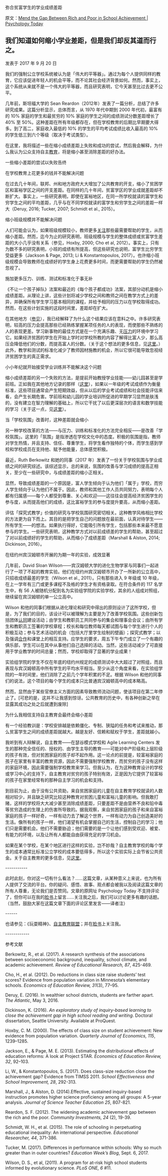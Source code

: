 弥合贫富学生的学业成绩差距

原文：[Mend the Gap Between Rich and Poor in School Achievement | Psychology Today](https://www.psychologytoday.com/us/blog/freedom-learn/201709/mend-the-gap-between-rich-and-poor-in-school-achievement)

## 我们知道如何缩小学业差距，但是我们却反其道而行之。

发表于 2017 年 9 月 20 日

我们的强制公立学校系统被认为是「伟大的平等器」。通过为每个人提供同样的教育，它应该促进年轻人的机会平等，而不论其社会经济背景如何。然而，事实上，这个系统从来就不是一个伟大的平等器，而且研究表明，它今天甚至比过去更不公平。

几年前，斯坦福大学的 Sean Reardon（2012年）发表了一篇分析，总结了许多研究成果。这篇分析显示，总体而言，从 1970 年代中期到 2000 年代初，最富有的 10% 家庭的学生和最贫穷的 10% 家庭的学生之间的成绩测试分数差距增长了 40% 至 50%。这种差距在所有年级都存在，但在学校教育的后期比早期要大得多。到了高二，家庭收入最低的 10% 的学生的平均考试成绩比收入最高的 10% 的学生低三到六个等级（取决于考试类型）。

在这里，我将描述一些在缩小成绩差距上失败和成功的尝试，然后我会解释，为什么我认为公众支持自主[教育](https://www.psychologytoday.com/us/basics/education)，将是缩小甚至消除差距的好办法。

一些缩小差距的尝试以失败告终

在学校教育上花更多的钱并不能解决问题

在过去几十年间，联邦、州和地方政府大大增加了公共教育的开支，缩小了贫困学区和富裕学区之间的开支差距。在同样的几十年间，贫富学区的学业成就差距却不断扩大。事实上，一些研究表明，即使在富裕地区，在同一所学校就读的富学生和穷学生之间的平均差距，几乎与在不同学校就读的富学生和穷学生之间的差距一样大（Deruy, 2016; Tucker, 2007; Schmidt et al., 2015）。

缩小班级规模并不能解决问题

人们可能会认为，如果班级规模较小，教师更多[关注](https://www.psychologytoday.com/us/basics/attention)那些最需要帮助的学生，从而缩小差距。然而，迄今为止的研究表明，班级规模与学生的整体成绩或贫富学生差距的大小几乎没有关系（参见，Hoxby, 2000; Cho et al, 2012）。事实上，只有为数不多的研究表明，小班的成绩有所提高，但这些研究也说明，富学生比穷学生受益更多（Jackson & Page, 2013; Li & Konstantopoulos, 2017）。也许缩小班级规模会导致教师在成绩好的学生身上花费更多时间，而更需要帮助的学生仍然被忽视了。

施加更多压力、训练、测试和标准化于事无补

《不让一个孩子掉队》法案和最近的《每个孩子都成功》法案，其部分动机是缩小成绩差距。从理论上讲，这些计划将减少学校之间和教师之间在教学方式上的差异，并确保所有学生学习基本相同的课程，并给予相同的压力以在学校取得成功。然而，在这些计划实施的这段时间里，差距却在扩大。

在其他地方（[参见](https://www.psychologytoday.com/us/blog/freedom-learn/201309/schools-are-good-showing-not-learning)），我已经解释了为什么这个结果应该在意料之中。许多研究表明，较高的压力会提高那些已经熟练掌握某项任务的人的表现，而使那些不熟练的人的表现更差。学习新事物的最佳方式是在一个充满乐趣、无[压力](https://www.psychologytoday.com/us/basics/stress)的环境中学习它。如果经济贫困的学生在开始上学时对学校所教的内容了解得比富人少，那么高压会降低他们的分数，而提高富人的分数。（关于这个想法的更多信息，见[这里](https://www.psychologytoday.com/us/blog/freedom-learn/201309/schools-are-good-showing-not-learning)。）此外，教学和测试的标准化减少了教师因材施教的机会，所以它很可能导致忽视经济贫困学生的真正需求。

小小年纪就开始接受学业训练并不能解决这个问题

缩小成绩差距的另一个失败的方法，是提前开始教授学业技能——幼儿园甚至是学前班。正如我在其他地方记录的那样（[这里](https://www.psychologytoday.com/us/blog/freedom-learn/201505/early-academic-training-produces-long-term-harm)），如果以一年级的考试成绩作为衡量标准，这些项目通常会产生短期效益，但从以后的学业考试成绩和社会技能评估来看，会产生长期危害。学前班和幼儿园的学业培训所促进的早期学习显然是肤浅的，没有建立在智力理解的基础上，所以它干扰了以后更深层次的语言和数学技能的学习（关于这一点，见[这里](https://www.psychologytoday.com/us/blog/freedom-learn/201506/how-early-academic-training-retards-intellectual-development)）。

当「学校氛围」改善时，这种差距就会缩小

另一种学校改革的方法——与压力、训练和标准化的方法完全相反——是改善「学校氛围」。这里的「氛围」是指渗透在学校文化中的态度。积极的氛围是指，教师对学生热情，并且支持、信任、尊重学生，将学生看作独特的个体，而学生感到学校和学校成员在支持他、赋予他能量，总体感觉积极。

最近，Ruth Berkowitz 和她的同事（2017 年）发表了一份关于学校氛围与学业成绩之间的研究综述。该综述显示，总的来说，氛围的改善与学习成绩的提高正相关，至少在一些研究中，与成绩差距的缩小正相关。

显然，导致成绩差距的一个原因是，富人学生倾向于认为他们「属于」学校，而穷人学生倾向于认为他们不属于。因此，教师和其他工作人员共同努力，表明每个人都有归属感——每个人都受到尊重、关心和欢迎——这往往会提高经济贫困学生的参与度，从而提高他们的成绩，这比富裕学生的参与度提升要高，从而缩小差距。

评估「探究式教学」价值的研究与学校氛围研究密切相关。这种教学风格相比学校的方法更为自下而上。其目的是把学生自己的问题放在最前面，认真对待学生——所有学生——的想法。如果执行得好，它能吸引所有学生，包括那些本来最不愿意参与的学生。一些研究表明，这种教学方式对以前成绩差的学生的帮助，甚至超过了对以前成绩好的学生的帮助，从而缩小了成绩差距（Marshall & Alston, 2014; Dickinson, 2016）。

在纽约州宾汉姆顿市开展的为期一年的实验，成效显著

几年前，David Sloan Wilson——宾汉姆顿大学的进化生物学家与同事们一起进行了一项了不起的教育实验。他们在纽约州宾汉姆顿市开办了一所新的公立高中，只招收成绩最差的学生（Wilson et al., 2011）。只有那些进入 9 年级或 10 年级，在上一学年有三门或更多课程不及格的学生才有资格录取。在符合条件的 117 名学生中，有 56 人被随机分配到名为实验组学院的实验学校，其余的人组成对照组，继续留在宾汉姆顿的单一公立高中。

Wilson 和他的同事们根据从进化理论和研究中得出的原则设计了这所学校，但是，为了我们的目的，该设计可以被理解为主要是为了改善学校氛围。这些创新包括团体[认同](https://www.psychologytoday.com/us/basics/identity)建设活动；由学生和教职员工共同参与的集会和理事会会议；由所有学生和教职员工签署的学校章程；校长和每位教师每天都试图与每个学生进行个人的积极互动；参与艺术活动的机会（包括大厅里学生绘制的壁画）；探究式教学；以及强调[合作](https://www.psychologytoday.com/us/basics/teamwork)和课堂上的相互支持。应学生的要求，周五下午专门成立了一个有趣的俱乐部，学生可以在其中从事他们自己选择的活动。当然，这些活动减少了可直接用于学业教学的时间总量；然而，学校却取得了显著的学业成果！

实验组学院的学生不仅在年底的纽约州规定的成绩测试中大大超过了对照组，而且表现与宾汉姆顿高中所有学生的平均水平相当。至少从这个角度来看，在实验组学院的一年时间里，他们消除了之前几个学年积累的不足。根据 Wilson 和他的同事们的说法，这个项目的每个学生的成本只比普通宾汉姆顿高中的成本略高。

然而，显然由于某些官僚主义方面的因素导致教师流动问题，使该项目在第二年停止了。[可悲的是，这并不让我感到惊讶。公共教育的历史中，有各种创新之举在显露其成功之处之后就遭到废除] 

为什么我相信支持自主教育会最终会缩小差距

有一个经验教训是：学校安排越是依赖僵化、专制、狭隘的任务和考试来推动，那么贫富学生之间的成绩差距就越大。越是友好、信赖和赋权于学生，差距就越小。

我听到有人辩解说，自主教育——在瑟谷模式学校和 Agile Learning Centers 发生的那种完全信任的、授权的、由学生主导的教育——可能对中产阶级和上层阶级的孩子有效，但对贫困家庭的孩子却不起作用。这一论点的前提是，较富裕家庭的孩子在家里有丰富的教育资源，因此不需要强制学校教育，而贫穷的孩子没有这样的家庭环境，因此需要强制学校教育来学习。但我认为，在为这种教育设计的学校或学习中心的支持下，自主教育对贫穷的孩子特别有效，正是因为它提供了较富裕的孩子在家里经常有的那种自主学习的机会和支持。

到目前为止，由于没有公共资助，来自贫困家庭的儿童在自主教育学校就读的人数相对较少，并且缺乏研究比较这种教育对贫困儿童和富裕儿童的影响。但我敢打赌，这样的学校将大大减少甚至消除成绩差距，只要差距不是由营养不良和铅中毒等贫穷造成的生理上的伤害所导致的。据我观察，来自贫困家庭的孩子和来自富裕家庭的孩子一样好奇，一样有动力去了解这个世界，一样有动力为自己创造美好的生活。像所有的孩子一样，他们渴望有机会掌握自己的生活，控制自己的学习；他们只是需要机会。他们不需要胁迫；他们需要的是一个让他们感到受欢迎、被爱、有能力的环境，以及让所有人都能自由获得充足的学习机会。

如果在某个学校，在某个地区进行这样的实验，岂不妙哉？自主教育学校的每个学生的成本通常比标准公立学校的成本要低得多，所以这个实验实际上会节省公共资金。关于自主教育的更多信息，见[这里](https://www.self-directed.org/)。

\-----------

此时此刻，你对这一切有什么看法？……这篇文章，从某种意义上来说，也为所有人提供了交流的平台。你的疑问、感悟、故事、观点都会被我以及阅读这篇文章的所有人尊重，无论我们是否赞同。文章的原网址 Psychology Today 不支持评论了，但你可以在我的[脸书](https://www.facebook.com/peter.gray.3572)上留言……关注我之后，我们可以讨论更多有趣的话题。（当然，鼓励大家在这篇文章下面的评论区里发言——译者注）

\------

也请参见：《玩耍精神》、[自主教育联盟](http://www.self-directed.org/)；并在[脸书](https://www.facebook.com/peter.gray.3572)上关注我。

\------------

参考文献

Berkowitz, R., et al. (2017). A research synthesis of the associations between socioeconomic background, inequality, school climate, and academic achievement. *Review of Educational Research, 87*, 425-469.

Cho, H., et al. (2012). Do reductions in class size raise students’ test scores? Evidence from population variation in Minnesota’s elementary schools. *Economics of Education Review, 31*(3), 77–95.

Deruy, E. (2016). In wealthier school districts, students are farther apart. *The Atlantic*, May 3, 2016.

Dickinson, K. (2016). *An exploratory study of inquiry-based learning to close the achievement gap in high school reading and writing*. Doctoral dissertation, Seattle University. Available at ProQuest.

Hoxby, C. M. (2000). The effects of class size on student achievement: New evidence from population variation. *Quarterly Journal of Economics, 115*, 1239–1285.

Jackson, E., & Page, M. E. (2013). Estimating the distributional effects of education reforms: A look at Project STAR. *Economics of Education Review, 32*, 92–103.

Li, W., & Konstantopoulos, S. (2017). Does class-size reduction close the achievement gap? Evidence from TIMSS 2011. *School Effectiveness and School Improvement, 28*, 292-313.

Marshall, J., & Alston, D. (2014).Effective, sustained inquiry-based instruction promotes higher science proficiency among all groups: A 5-year analysis. *Journal of Science Teacher Education 25*, 807-821.

Reardon, S. F. (2012). The widening academic achievement gap between the rich and the poor. *Community Investments, 24* (2), 19-39.

Schmidt, W. H., et al. (2015). The role of schooling in perpetuating educational inequality: An international perspective. *Educational Researcher, 44*, 371-386.

Tucker, M. (2017). Differences in performance within schools: Why so much greater than in outer countries? *Education Week’s Blog*, Sept. 6, 2017.

Wilson, D. S., et al, (2011). A program for at-risk high school students informed by evolutionary science. *PLoS ONE, 6* #11.
